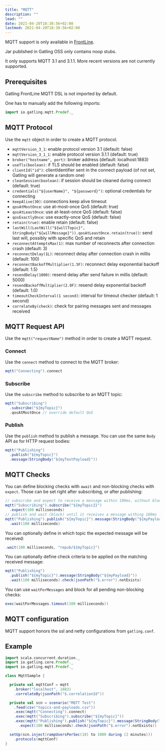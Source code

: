 ```yaml
---
title: "MQTT"
description: ""
lead: ""
date: 2021-04-20T18:30:56+02:00
lastmod: 2021-04-20T18:30:56+02:00
---
```


MQTT support is only available in [FrontLine](https://gatling.io/gatling-frontline/).

Jar published in Gatling OSS only contains noop stubs.

It only supports MQTT 3.1 and 3.1.1. More recent versions are not currently supported.

## Prerequisites

Gatling FrontLine MQTT DSL is not imported by default.

One has to manually add the following imports:

```scala
import io.gatling.mqtt.Predef._
```

## MQTT Protocol

Use the `mqtt` object in order to create a MQTT protocol.

* `mqttVersion_3_1`: enable protocol version 3.1 (default: false)
* `mqttVersion_3_1_1`: enable protocol version 3.1.1 (default: true)
* `broker("hostname", port)`: broker address (default: localhost:1883)
* `useTls(boolean)`: if TLS should be enabled (default: false)
* `clientId("id")`: clientIdentifier sent in the connect payload (of not set, Gatling will generate a random one)
* `cleanSession(boolean)`: if session should be cleaned during connect (default: true)
* `credentials("${userName}", "${password}")`: optional credentials for connecting
* `keepAlive(30)`: connections keep alive timeout
* `qosAtMostOnce`: use at-most-once QoS (default: true)
* `qosAtLeastOnce`: use at-least-once QoS (default: false)
* `qosExactlyOnce`: use exactly-once QoS (default: false)
* `retain(true)`: enable retain (default: false)
* `lastWill(LastWill("${willTopic}", StringBody("${willMessage}")).qosAtLeastOnce.retain(true))`: send last will, possibly with specific QoS and retain
* `reconnectAttemptsMax(1)`: max number of reconnects after connection crash (default: 3)
* `reconnectDelay(1L)`: reconnect delay after connection crash in millis (default: 100)
* `reconnectBackoffMultiplier(1.5F)`: reconnect delay exponential backoff (default: 1.5)
* `resendDelay(1000)`: resend delay after send failure in millis (default: 5000)
* `resendBackoffMultiplier(2.0F)`: resend delay exponential backoff (default: 1.0)
* `timeoutCheckInterval(1 second)`: interval for timeout checker (default: 1 second)
* `correlateBy(check)`: check for pairing messages sent and messages received

## MQTT Request API

Use the `mqtt("requestName")` method in order to create a MQTT request.

### Connect

Use the `connect` method to connect to the MQTT broker:

```scala
mqtt("Connecting").connect
```

### Subscribe

Use the `subscribe` method to subscribe to an MQTT topic:

```scala
mqtt("Subscribing")
  .subscribe("${myTopic}")
  .qosAtMostOnce // override default QoS
```

### Publish

Use the `publish` method to publish a message. You can use the same `Body` API as for HTTP request bodies:

```scala
mqtt("Publishing")
  .publish("${myTopic}")
  .message(StringBody("${myTextPayload}"))
```

## MQTT Checks

You can define blocking checks with `await` and non-blocking checks with `expect`.
Those can be set right after subscribing, or after publishing:

```scala
// subscribe and expect to receive a message within 100ms, without blocking flow
mqtt("Subscribing").subscribe("${myTopic2}")
  .expect(100 milliseconds)
// publish and wait (block) until it receives a message withing 100ms
mqtt("Publishing").publish("${myTopic}").message(StringBody("${myPayload}"))
  .wait(100 milliseconds)
```

You can optionally define in which topic the expected message will be received:

```scala
.wait(100 milliseconds, "repub/${myTopic}")
```

You can optionally define check criteria to be applied on the matching received message:

```scala
mqtt("Publishing")
  .publish("${myTopic}").message(StringBody("${myPayload}"))
  .wait(100 milliseconds).check(jsonPath("$.error").notExists)
```

You can use `waitForMessages` and block for all pending non-blocking checks:

```scala
exec(waitForMessages.timeout(100 milliseconds))
```

## MQTT configuration

MQTT support honors the ssl and netty configurations from `gatling.conf`.

## Example

```scala
import scala.concurrent.duration._
import io.gatling.core.Predef._
import io.gatling.mqtt.Predef._

class MqttSample {

  private val mqttConf = mqtt
    .broker("localhost", 1883)
    .correlateBy(jsonPath("$.correlationId"))

  private val scn = scenario("MQTT Test")
    .feed(csv("topics-and-payloads.csv"))
    .exec(mqtt("Connecting").connect)
    .exec(mqtt("Subscribing").subscribe("${myTopic}"))
    .exec(mqtt("Publishing").publish("${myTopic}").message(StringBody("${myTextPayload}"))
      .expect(100 milliseconds).check(jsonPath("$.error").notExists))

  setUp(scn.inject(rampUsersPerSec(10) to 1000 during (2 minutes)))
    .protocols(mqttConf)
}
```
